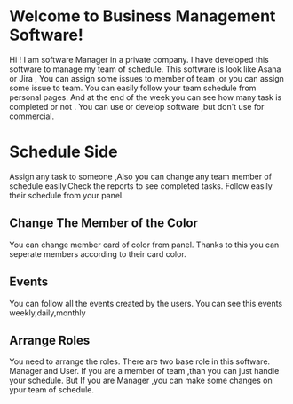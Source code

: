
# Welcome to Business Management Software!

Hi ! I am software Manager in a private company. I have developed this software to manage my team of schedule. This software is look like Asana or Jira , You can assign some issues to member of team ,or you can assign some issue to team. You can easily follow your team schedule from personal pages. And at the end of the week you can see how many task is completed or not . You can use or develop software  ,but don't use for commercial. 


# Schedule Side

Assign any task to someone ,Also you can change any team member of schedule easily.Check the reports to see completed tasks. Follow easily their schedule from your panel. 

## Change The Member of the Color

You can change member card of color from panel. Thanks to this you can seperate members according to their card color.

## Events
You can follow all the events created by the users. You can see  this events  weekly,daily,monthly 
## Arrange Roles

You need to arrange the roles. There are two base role in this software. Manager and User. If you are a member of team ,than you can just handle your schedule. But If you are Manager ,you can make some changes on ypur team of schedule.
